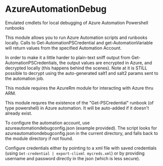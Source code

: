 # AzureAutomationDebug
Emulated cmdlets for local debugging of Azure Automation Powershell runbooks

This module allows you to run Azure Automation scripts and runbooks locally. Calls to Get-AutomationPSCredential and get-AutomationVariable will return values from the specified Automation Account.

In order to make it a little harder to plain-text sniff output from Get-AutomationPSCredentials, the output values are encrypted in Azure, and decrypted locally (this happens behind the scenes).
Note at it is STILL possible to decrypt using the auto-generated salt1 and salt2 params sent to the automation job.

This module requires the AzureRm module for interacting with Azure thru ARM.

This module requres the existence of the "Get-PSCredential" runbook (of type powershell) in Azure automation. It will be auto-added if it doesn't already exist.

To configure the automation account, use azureautomationdebugconfig.json (example provided). The script looks for azureautomationdebugconfig.json in the current directory, and falls back to the module directory if not found.

Configure credentials either by pointing to a xml file with saved credentials (using `Get-credential | export-clixml mycreds.xml`) or by providing username and password directly in the json (which is less secure).




